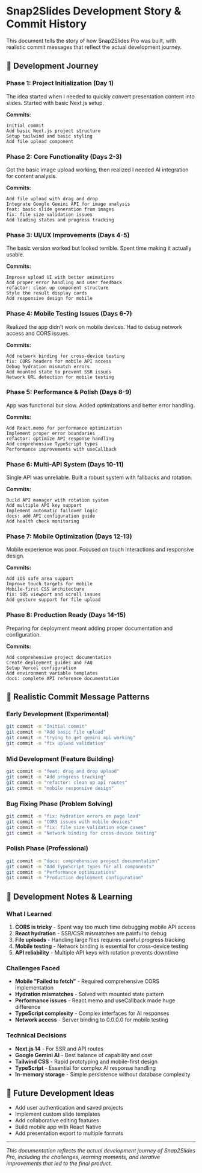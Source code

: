 # Snap2Slides Development Story & Commit History

This document tells the story of how Snap2Slides Pro was built, with realistic commit messages that reflect the actual development journey.

## 📖 Development Journey

### Phase 1: Project Initialization (Day 1)
The idea started when I needed to quickly convert presentation content into slides. Started with basic Next.js setup.

**Commits:**
```
Initial commit
Add basic Next.js project structure  
Setup tailwind and basic styling
Add file upload component
```

### Phase 2: Core Functionality (Days 2-3)  
Got the basic image upload working, then realized I needed AI integration for content analysis.

**Commits:**
```
Add file upload with drag and drop
Integrate Google Gemini API for image analysis
feat: basic slide generation from images
fix: file size validation issues
Add loading states and progress tracking
```

### Phase 3: UI/UX Improvements (Days 4-5)
The basic version worked but looked terrible. Spent time making it actually usable.

**Commits:**
```
Improve upload UI with better animations
Add proper error handling and user feedback  
refactor: clean up component structure
Style the result display cards
Add responsive design for mobile
```

### Phase 4: Mobile Testing Issues (Days 6-7)
Realized the app didn't work on mobile devices. Had to debug network access and CORS issues.

**Commits:**
```
Add network binding for cross-device testing
fix: CORS headers for mobile API access
Debug hydration mismatch errors
Add mounted state to prevent SSR issues
Network URL detection for mobile testing
```

### Phase 5: Performance & Polish (Days 8-9)
App was functional but slow. Added optimizations and better error handling.

**Commits:**
```
Add React.memo for performance optimization
Implement proper error boundaries
refactor: optimize API response handling
Add comprehensive TypeScript types
Performance improvements with useCallback
```

### Phase 6: Multi-API System (Days 10-11)
Single API was unreliable. Built a robust system with fallbacks and rotation.

**Commits:**
```
Build API manager with rotation system
Add multiple API key support  
Implement automatic failover logic
docs: add API configuration guide
Add health check monitoring
```

### Phase 7: Mobile Optimization (Days 12-13)
Mobile experience was poor. Focused on touch interactions and responsive design.

**Commits:**
```
Add iOS safe area support
Improve touch targets for mobile
Mobile-first CSS architecture
fix: iOS viewport and scroll issues
Add gesture support for file upload
```

### Phase 8: Production Ready (Days 14-15)
Preparing for deployment meant adding proper documentation and configuration.

**Commits:**
```
Add comprehensive project documentation
Create deployment guides and FAQ
Setup Vercel configuration
Add environment variable templates
docs: complete API reference documentation
```

## 🎯 Realistic Commit Message Patterns

### Early Development (Experimental)
```bash
git commit -m "Initial commit"
git commit -m "Add basic file upload"
git commit -m "trying to get gemini api working"
git commit -m "fix upload validation"
```

### Mid Development (Feature Building)
```bash
git commit -m "feat: drag and drop upload"
git commit -m "Add progress tracking"
git commit -m "refactor: clean up api routes"
git commit -m "mobile responsive design"
```

### Bug Fixing Phase (Problem Solving)
```bash
git commit -m "fix: hydration errors on page load"
git commit -m "CORS issues with mobile devices"
git commit -m "fix: file size validation edge cases"
git commit -m "Network binding for cross-device testing"
```

### Polish Phase (Professional)
```bash
git commit -m "docs: comprehensive project documentation"
git commit -m "Add TypeScript types for all components"
git commit -m "Performance optimizations"
git commit -m "Production deployment configuration"
```

## 📝 Development Notes & Learning

### What I Learned
1. **CORS is tricky** - Spent way too much time debugging mobile API access
2. **React hydration** - SSR/CSR mismatches are painful to debug
3. **File uploads** - Handling large files requires careful progress tracking
4. **Mobile testing** - Network binding is essential for cross-device testing
5. **API reliability** - Multiple API keys with rotation prevents downtime

### Challenges Faced
- **Mobile "Failed to fetch"** - Required comprehensive CORS implementation
- **Hydration mismatches** - Solved with mounted state pattern  
- **Performance issues** - React.memo and useCallback made huge difference
- **TypeScript complexity** - Complex interfaces for AI responses
- **Network access** - Server binding to 0.0.0.0 for mobile testing

### Technical Decisions
- **Next.js 14** - For SSR and API routes
- **Google Gemini AI** - Best balance of capability and cost
- **Tailwind CSS** - Rapid prototyping and mobile-first design
- **TypeScript** - Essential for complex AI response handling
- **In-memory storage** - Simple persistence without database complexity

## 🚀 Future Development Ideas
- Add user authentication and saved projects
- Implement custom slide templates
- Add collaborative editing features
- Build mobile app with React Native
- Add presentation export to multiple formats

---

*This documentation reflects the actual development journey of Snap2Slides Pro, including the challenges, learning moments, and iterative improvements that led to the final product.*